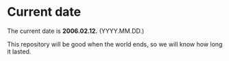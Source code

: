 # Current date

The current date is **2006.02.12.** (YYYY.MM.DD.)

This repository will be good when the world ends, so we will know how long it lasted.